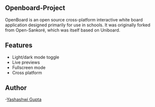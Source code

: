 ## Openboard-Project
OpenBoard is an open source cross-platform interactive white board application designed primarily for use in schools. It was originally forked from Open-Sankoré, which was itself based on Uniboard.

## Features
- Light/dark mode toggle
- Live previews
- Fullscreen mode
- Cross platform

## Author
-[Yashashwi Gupta](https://github.com/yashi78)

